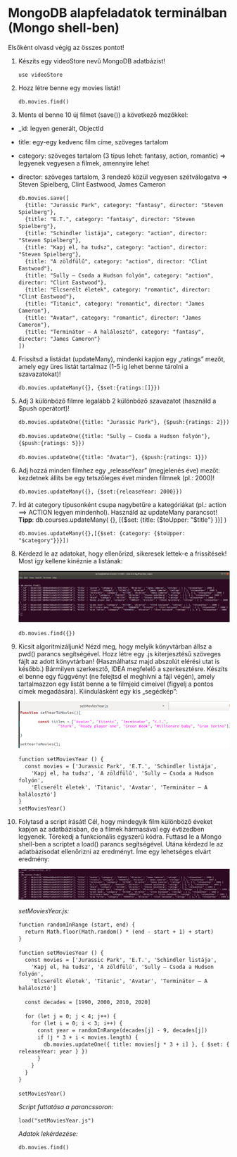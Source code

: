 # MongoDB alapfeladatok terminálban (Mongo shell-ben)

Elsőként olvasd végig az összes pontot!

1. Készíts egy videoStore nevű MongoDB adatbázist!

    ```
    use videoStore
    ```
2. Hozz létre benne egy movies listát!

    ```
    db.movies.find()
    ```
3. Ments el benne 10 új filmet (save()) a következő mezőkkel:
- _id: legyen generált, ObjectId
- title: egy-egy kedvenc film címe, szöveges tartalom
- category: szöveges tartalom (3 típus lehet: fantasy, action, romantic) => legyenek vegyesen a filmek, amennyire lehet
- director: szöveges tartalom, 3 rendező közül vegyesen szétválogatva => Steven Spielberg, Clint Eastwood, James Cameron

    ```
  db.movies.save([
      {title: "Jurassic Park", category: "fantasy", director: "Steven Spielberg"},
      {title: "E.T.", category: "fantasy", director: "Steven Spielberg"},
      {title: "Schindler listája", category: "action", director: "Steven Spielberg"},
      {title: "Kapj el, ha tudsz", category: "action", director: "Steven Spielberg"},
      {title: "A zöldfülű", category: "action", director: "Clint Eastwood"},
      {title: "Sully – Csoda a Hudson folyón", category: "action", director: "Clint Eastwood"},
      {title: "Elcserélt életek", category: "romantic", director: "Clint Eastwood"},
      {title: "Titanic", category: "romantic", director: "James Cameron"},
      {title: "Avatar", category: "romantic", director: "James Cameron"},
      {title: "Terminátor – A halálosztó", category: "fantasy", director: "James Cameron"}
  ])
    ```

4. Frissítsd a listádat (updateMany), mindenki kapjon egy „ratings” mezőt, amely egy üres listát tartalmaz (1-5 ig lehet benne tárolni a szavazatokat)!

    ```
    db.movies.updateMany({}, {$set:{ratings:[]}})
    ```

5. Adj 3 különböző filmre legalább 2 különböző szavazatot (használd a $push operátort)!

    ```
    db.movies.updateOne({title: "Jurassic Park"}, {$push:{ratings: 2}})

    db.movies.updateOne({title: "Sully – Csoda a Hudson folyón"}, {$push:{ratings: 5}})

    db.movies.updateOne({title: "Avatar"}, {$push:{ratings: 1}})
    ```

6. Adj hozzá minden filmhez egy „releaseYear” (megjelenés éve) mezőt: kezdetnek állíts be egy tetszőleges évet minden filmnek (pl.: 2000)!

    ```
    db.movies.updateMany({}, {$set:{releaseYear: 2000}})
    ```

7. Írd át category típusonként csupa nagybetűre a kategóriákat (pl.: action ==> ACTION legyen mindenhol). Használd az updateMany parancsot!<br>
**Tipp**: db.courses.updateMany( {}, [{$set: {title: {$toUpper: "$title"} }}] )

    ```
    db.movies.updateMany({},[{$set: {category: {$toUpper: "$category"}}}])
    ```

8. Kérdezd le az adatokat, hogy ellenőrizd, sikeresek lettek-e a frissítések! Most így kellene kinéznie a listának:

    ![8](/mongo-feladat-01/img/8.png)

    ```
    db.movies.find({})
    ```

9. Kicsit algoritmizáljunk! Nézd meg, hogy melyik könyvtárban állsz a pwd() parancs segítségével. Hozz létre egy .js kiterjesztésű szöveges fájlt az adott könyvtárban! (Használhatsz majd abszolút elérési utat is később.) Bármilyen szerkesztő, IDEA megfelelő a szerkesztésre. Készíts el benne egy függvényt (ne felejtsd el meghívni a fájl végén), amely tartalmazzon egy listát benne a te filmjeid címeivel (figyelj a pontos címek megadására). Kiindulásként egy kis „segédkép”:

    ![9](/mongo-feladat-01/img/9.png)

    ```
    function setMoviesYear () {
      const movies = ['Jurassic Park', 'E.T.', 'Schindler listája', 
        'Kapj el, ha tudsz', 'A zöldfülű', 'Sully – Csoda a Hudson folyón', 
        'Elcserélt életek', 'Titanic', 'Avatar', 'Terminátor – A halálosztó']
    }
    setMoviesYear()
    ```

10. Folytasd a script írását! Cél, hogy mindegyik film különböző éveket kapjon az adatbázisban, de a filmek hármasával egy évtizedben legyenek. Törekedj a funkcionális egyszerű kódra. Futtasd le a Mongo shell-ben a scriptet a load() parancs segítségével. Utána kérdezd le az adatbázisodat ellenőrizni az eredményt. Íme egy lehetséges elvárt eredmény:

    ![10](/mongo-feladat-01/img/10.png)

    *setMoviesYear.js:*

    ```
    function randomInRange (start, end) {
      return Math.floor(Math.random() * (end - start + 1) + start)
    }

    function setMoviesYear () {
      const movies = ['Jurassic Park', 'E.T.', 'Schindler listája',
        'Kapj el, ha tudsz', 'A zöldfülű', 'Sully – Csoda a Hudson folyón',
        'Elcserélt életek', 'Titanic', 'Avatar', 'Terminátor – A halálosztó']

      const decades = [1990, 2000, 2010, 2020]

      for (let j = 0; j < 4; j++) {
        for (let i = 0; i < 3; i++) {
          const year = randomInRange(decades[j] - 9, decades[j])
          if (j * 3 + i < movies.length) {
            db.movies.updateOne({ title: movies[j * 3 + i] }, { $set: { releaseYear: year } })
          }
        }
      }
    }

    setMoviesYear()
    ```
    *Script futtatása a parancssoron:*

    ```
    load("setMoviesYear.js")
    ```

    *Adatok lekérdezése:*

    ```
    db.movies.find()
    ```